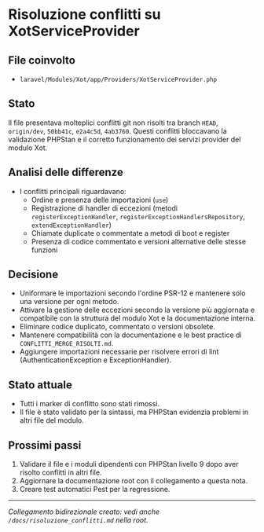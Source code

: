 # Risoluzione conflitti su XotServiceProvider

## File coinvolto
- `laravel/Modules/Xot/app/Providers/XotServiceProvider.php`

## Stato
Il file presentava molteplici conflitti git non risolti tra branch `HEAD`, `origin/dev`, `50bb41c`, `e2a4c5d`, `4ab3760`. Questi conflitti bloccavano la validazione PHPStan e il corretto funzionamento dei servizi provider del modulo Xot.

## Analisi delle differenze
- I conflitti principali riguardavano:
  - Ordine e presenza delle importazioni (`use`)
  - Registrazione di handler di eccezioni (metodi `registerExceptionHandler`, `registerExceptionHandlersRepository`, `extendExceptionHandler`)
  - Chiamate duplicate o commentate a metodi di boot e register
  - Presenza di codice commentato e versioni alternative delle stesse funzioni

## Decisione
- Uniformare le importazioni secondo l'ordine PSR-12 e mantenere solo una versione per ogni metodo.
- Attivare la gestione delle eccezioni secondo la versione più aggiornata e compatibile con la struttura del modulo Xot e la documentazione interna.
- Eliminare codice duplicato, commentato o versioni obsolete.
- Mantenere compatibilità con la documentazione e le best practice di `CONFLITTI_MERGE_RISOLTI.md`.
- Aggiungere importazioni necessarie per risolvere errori di lint (AuthenticationException e ExceptionHandler).

## Stato attuale
- Tutti i marker di conflitto sono stati rimossi.
- Il file è stato validato per la sintassi, ma PHPStan evidenzia problemi in altri file del modulo.

## Prossimi passi
1. Validare il file e i moduli dipendenti con PHPStan livello 9 dopo aver risolto conflitti in altri file.
2. Aggiornare la documentazione root con il collegamento a questa nota.
3. Creare test automatici Pest per la regressione.

---

*Collegamento bidirezionale creato: vedi anche `/docs/risoluzione_conflitti.md` nella root.*

